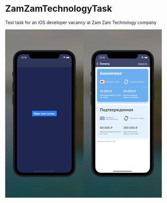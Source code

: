 # ZamZamTechnologyTask
Test task for an iOS developer vacancy at Zam Zam Technology company

![](https://github.com/DavidGorzoliya/Media/blob/main/ZamZamTechnologyTask.png?raw=true)
